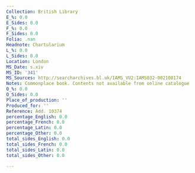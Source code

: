 ```yaml
---
Collection: British Library
E_%: 0.0
E_Sides: 0.0
F_%: 0.0
F_Sides: 0.0
Folia: .nan
Headnote: Chartularium
L_%: 0.0
L_Sides: 0.0
Location: London
MS_Date: s.xiv
MS_ID: '341'
MS_Sources: http://searcharchives.bl.uk/IAMS_VU2:IAMS032-002108174
Notes: Commonplace book. Contents not available from online catalogue
O_%: 0.0
O_Sides: 0.0
Place_of_production: ''
Produced_for: ''
Reference: Add. 10374
percentage_English: 0.0
percentage_French: 0.0
percentage_Latin: 0.0
percentage_Other: 0.0
total_sides_English: 0.0
total_sides_French: 0.0
total_sides_Latin: 0.0
total_sides_Other: 0.0

---
```

